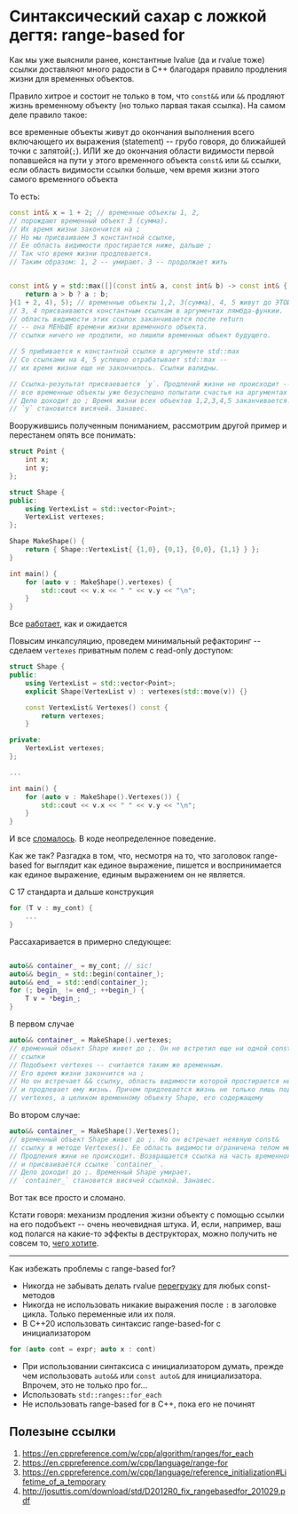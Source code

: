 # Синтаксический сахар с ложкой дегтя: range-based for

Как мы уже выяснили ранее, константные lvalue (да и rvalue тоже) ссылки доставляют много радости в C++ благодаря правило продления жизни для временных объектов.

Правило хитрое и состоит не только в том, что `const&&` или `&&` продляют жизнь временному объекту (но только парвая такая ссылка). На самом деле правило такое:

все временные объекты живут до окончания выполнения всего включающего их выражения (statement) -- грубо говоря, до ближайшей точки с запятой(`;`). 
ИЛИ же до окончания области видимости первой попавшейся на пути у этого временного объекта `const&` или `&&` ссылки, если область видимости ссылки больше, чем время жизни этого самого временного объекта 

То есть:

```C++
const int& x = 1 + 2; // временные объекты 1, 2, 
// порождают временный объект 3 (сумма). 
// Их время жизни закончится на ; 
// Но мы присваиваем 3 константной ссылке, 
// Ее область видимости простирается ниже, дальше ;
// Так что время жизни продлевается. 
// Таким образом: 1, 2 -- умирают. 3 -- продолжает жить


const int& y = std::max([](const int& a, const int& b) -> const int& {
    return a > b ? a : b;
}(1 + 2, 4), 5); // временные объекты 1,2, 3(сумма), 4, 5 живут до ЭТОЙ ;
// 3, 4 присваиваются константным ссылкам в аргументах лямбда-функии.
// область видимости этих ссылок заканчивается после return
// -- она МЕНЬШЕ времени жизни временного объекта. 
// ссылки ничего не продлили, но лишили временных объект будущего.

// 5 прибивается к константной ссылке в аргументе std::max
// Со ссылками на 4, 5 успешно отрабатывает std::max -- 
// их время жизни еще не закончилось. Ссылки валидны.

// Ссылка-результат присваевается `y`. Продлений жизни не происходит --
// все временные объекты уже безуспешно попытали счастья на аргументах функций.
// Дело доходит до ; Время жизни всех объектов 1,2,3,4,5 заканчивается.
// `y` становится висячей. Занавес.
```


Вооружившись полученным пониманием, рассмотрим другой пример и перестанем опять все понимать:

```C++
struct Point {
    int x;
    int y;
};

struct Shape {
public:
    using VertexList = std::vector<Point>;
    VertexList vertexes;
};

Shape MakeShape() {
    return { Shape::VertexList{ {1,0}, {0,1}, {0,0}, {1,1} } };
}

int main() {
    for (auto v : MakeShape().vertexes) {
        std::cout << v.x << " " << v.y << "\n";
    }
}
```
Все [работает](https://godbolt.org/z/r1zbzK), как и ожидается

Повысим инкапсуляцию, проведем минимальный рефакторинг -- сделаем `vertexes` приватным полем с read-only доступом:

```C++
struct Shape {
public:
    using VertexList = std::vector<Point>;
    explicit Shape(VertexList v) : vertexes(std::move(v)) {}

    const VertexList& Vertexes() const {
        return vertexes;
    }

private:  
    VertexList vertexes;
};

...

int main() {
    for (auto v : MakeShape().Vertexes()) {
        std::cout << v.x << " " << v.y << "\n";
    }
}
```

И все [сломалось](https://godbolt.org/z/Ejq745). В коде неопределенное поведение.

Как же так? Разгадка в том, что, несмотря на то, что заголовок range-based for выглядит как единое выражение, пишется и воспринимается как единое выражение, единым выражением он не является.

С 17 стандарта и дальше конструкция
```C++
for (T v : my_cont) {
    ...
}
```
Рассахаривается в примерно следующее:
```C++

auto&& container_ = my_cont; // sic!
auto&& begin_ = std::begin(container_);
auto&& end_ = std::end(container_);
for (; begin_ != end_; ++begin_) {
    T v = *begin_;
} 
```

В первом случае
```C++
auto&& container_ = MakeShape().vertexes;
// временный объект Shape живет до ;. Он не встретил еще ни одной const& или &&
// ссылки
// Подобъект vertexes -- считается таким же временным. 
// Его время жизни закончится на ;
// Но он встречает && ссылку, область видимости которой простирается ниже
// и продлевает ему жизнь. Причем придлевается жизнь не только лишь подобъекту
// vertexes, а целиком временному объекту Shape, его содержащему
```

Во втором случае:
```C++
auto&& container_ = MakeShape().Vertexes();
// временный объект Shape живет до ;. Но он встречает неявную const& 
// ссылку в методе Vertexes(). Ее область видимости ограничена телом метода.
// Продления жини не происходит. Возвращается ссылка на часть временного объекта
// и присваивается ссылке `container_`. 
// Дело доходит до ;. Временный Shape умирает.
// `container_` становится висячей ссылкой. Занавес.
```

Вот так все просто и сломано.

Кстати говоря: механизм продления жизни объекту с помощью ссылки на его подобъект -- очень неочевидная штука. И, если, например, ваш код полагся на какие-то эффекты в деструкторах, можно получить не совсем то, [чего хотите](https://godbolt.org/z/9M946o).

---

Как избежать проблемы с range-based for?

- Никогда не забывать делать rvalue [перегрузку](https://godbolt.org/z/TPYzEj) для любых const-методов
- Никогда не использовать никакие выражения после `:` в заголовке цикла. Только переменные или их поля.
- В C++20 использовать синтаксис range-based-for с инициализатором
```C++
for (auto cont = expr; auto x : cont)
```
- При использовании синтаксиса с инициализатором думать, прежде чем использовать
`auto&&` или `const auto&` для инициализатора. Впрочем, это не только про for... 
- Использовать `std::ranges::for_each`
- Не использовать range-based for в C++, пока его не починят

## Полезыне ссылки
1. https://en.cppreference.com/w/cpp/algorithm/ranges/for_each
2. https://en.cppreference.com/w/cpp/language/range-for
3. https://en.cppreference.com/w/cpp/language/reference_initialization#Lifetime_of_a_temporary
4. http://josuttis.com/download/std/D2012R0_fix_rangebasedfor_201029.pdf

